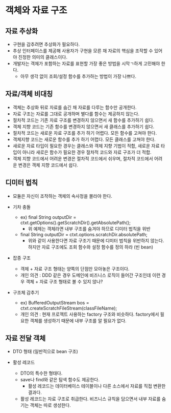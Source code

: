 # 객체와 자료 구조

## 자료 추상화
- 구현을 감추려면 추상화가 필요하다.
- 추상 인터페이스를 제공해 사용자가 구현을 모른 채 자료의 핵심을 조작할 수 있어야 진정한 의미의 클래스이다.
- 개발자는 객체가 포함하는 자료를 표현할 가장 좋은 방법을 시막ㄱ하게 고민해야 한다.
  - 아무 생각 없이 조회/설정 함수를 추가하는 방법이 가장 나쁘다.
  

## 자료/객체 비대칭
- 객체는 추상화 뒤로 자료를 숨긴 채 자료를 다루는 함수만 공개한다.
- 자료 구조는 자료를 그대로 공개하며 별다를 함수는 제공하지 않는다.
- 절차적 코드는 기존 자료 구조를 변경하지 않으면서 새 함수를 추가하기 쉽다.
- 객체 지향 코드는 기존 함수를 변경하지 않으면서 새 클래스를 추가하기 쉽다.
- 절차적 코드는 새로운 자료 구조를 추가 하기 어렵다. 모든 함수를 고쳐야 한다.
- 객체지향 코드는 새로운 함수를 추가 하기 어렵다. 모든 클래스를 고쳐야 한다.
- 새로운 자료 타입이 필요한 경우는 클래스와 객체 지향 기법이 적합, 새로운 자료 타입이 아니라 새로은 함수가 필요한 경우 절차적 코드와 자료 구조가 더 적합.
- 객체 지향 코드에서 어려운 변경은 절차적 코드에서 쉬우며, 절차적 코드에서 어려운 변경은 객체 지향 코드에서 쉽다.

## 디미터 법칙
- 모듈은 자신이 조작하는 객체의 속사정을 몰라야 한다.

- 기차 충돌
  - ex) final String outputDir = ctxt.getOptions().getScratchDir().getAbsolutePath();
    - 위 예제는 객체라면 내부 구조를 숨겨야 하므로 디미터 법칙을 위반
  - final String outputDir = ctxt.options.scratchDir.absolutePath;
    - 위와 같이 사용한다면 자료 구조기 때문에 디미터 법칙을 위반하지 않는다. 하지만 자료 구조에도 조회 함수와 설정 함수를 정의 하라 (빈 bean)
    
- 잡종 구조
  - 객체 + 자료 구조 형태는 양쪽의 단점만 모아놓은 구조이다.
  - 개인 의견 : DDD 같은 경우 도메인에 비즈니스 로직이 들어간 구조인데 이런 경우 객체 + 자료 구조 형태로 볼 수 있지 않나?
  
- 구조체 감추기
  - ex) BufferedOutputStream bos = ctxt.createScratchFileStream(classFileName);
  - 개인 의견 : 현재 프로젝트 사용하는 factory 구조와 비슷하다. factory에서 필요한 객체를 생성하기 때문에 내부 구조를 알 필요가 없다.
  
## 자료 전달 객체
- DTO 형태 (일반적으로 bean 구조)

- 활성 레코드
  - DTO의 특수한 형태다.
  - save나 find와 같은 탐색 함수도 제공한다.
    - 활성 레코드는 데이터베이스 테이블이나 다른 소스에서 자료를 직접 변환한 결과다.
  - 활성 레코드는 자료 구조로 취급한다. 비즈니스 규칙을 담으면서 내부 자료를 숨기는 객체는 따로 생성한다.
